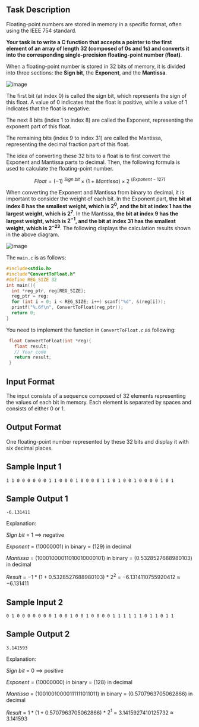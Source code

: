 ## Task Description
Floating-point numbers are stored in memory in a specific format, often using the IEEE 754 standard. 

**Your task is to write a C function that accepts a pointer to the first element of an array of length 32 (composed of 0s and 1s) and converts it into the corresponding single-precision floating-point number (float)**.

When a floating-point number is stored in 32 bits of memory, it is divided into three sections: the **Sign bit**, the **Exponent**, and the **Mantissa**.

![image](https://lh3.googleusercontent.com/pw/ADCreHfSLUerktKDC9GNRjmBJW5QkOWRSVpZthQTP_8b8faSFDWj3O6hBFveX6A9EJe8-oHXl0rXusoyDcuPNBoxR3gCiN531HxNCDW1we3W-ugPqpVmJls=w1200)

The first bit (at index 0) is called the sign bit, which represents the sign of this float. A value of 0 indicates that the float is positive, while a value of 1 indicates that the float is negative.

The next 8 bits (index 1 to index 8) are called the Exponent, representing the exponent part of this float.

The remaining bits (index 9 to index 31) are called the Mantissa, representing the decimal fraction part of this float.

The idea of converting these 32 bits to a float is to first convert the Exponent and Mantissa parts to decimal. Then, the following formula is used to calculate the floating-point number.

$$Float = (-1)\ ^{Sign\ bit} \times (1 + Mantissa) \times 2\ ^ {(Exponent - 127)} $$

When converting the Exponent and Mantissa from binary to decimal, it is important to consider the weight of each bit. In the Exponent part, **the bit at index 8 has the smallest weight, which is $2^0$, and the bit at index 1 has the largest weight, which is $2^7$**. In the Mantissa, **the bit at index 9 has the largest weight, which is $2^{-1}$, and the bit at index 31 has the smallest weight, which is $2^{-23}$**. The following displays the calculation results shown in the above diagram.

![image](https://lh3.googleusercontent.com/pw/ADCreHeSWLlEs2-Jg58aSqXI-tToQuwcKIEYLtOF8NJZyxYtKfKEeqPZa_OtfNG4yil1YH1AKQQ9oNKuX_MdxT2MsZy6Mc00T1ifhH92S80DD-hohC5PjhY=w800)

The `main.c` is as follows:
```c
#include<stdio.h>
#include"ConvertToFloat.h"
#define REG_SIZE 32
int main(){
  int *reg_ptr, reg[REG_SIZE];
  reg_ptr = reg;
  for (int i = 0; i < REG_SIZE; i++) scanf("%d", &(reg[i]));
  printf("%.6f\n", ConvertToFloat(reg_ptr));
  return 0;
}
```
You need to implement the function in `ConvertToFloat.c` as following:
```c
 float ConvertToFloat(int *reg){
   float result;
   // Your code
   return result;
 }
```

## Input Format
The input consists of a sequence composed of 32 elements representing the values of each bit in memory. Each element is separated by spaces and consists of either 0 or 1.
## Output Format
One floating-point number represented by these 32 bits and display it with six decimal places.
## Sample Input 1
```
1 1 0 0 0 0 0 0 1 1 0 0 0 1 0 0 0 0 1 1 0 1 0 0 1 0 0 0 0 1 0 1
```

## Sample Output 1
```
-6.131411
```
Explanation:

$Sign\ bit$ = 1 ==> negative

$Exponent$ = (10000001) in binary = (129) in decimal

$Mantissa$ = (10001000011010010000101) in binary = (0.5328527688980103) in decimal

$Result$ = $-1 * (1 + 0.5328527688980103)$ * $2^2$ = $-6.1314110755920412$ $\approx$ $-6.131411$




## Sample Input 2
```
0 1 0 0 0 0 0 0 0 1 0 0 1 0 0 1 0 0 0 0 1 1 1 1 1 1 0 1 1 0 1 1
```
## Sample Output 2
```
3.141593
```
Explanation:

$Sign\ bit$ = 0 ==> positive

$Exponent$ = (10000000) in binary = (128) in decimal

$Mantissa$ = (10010010000111111011011) in binary = (0.5707963705062866) in decimal


$Result$ = $1 * (1 + 0.5707963705062866)$ * $2^1$ = $3.1415927410125732$ $\approx$ $3.141593$



